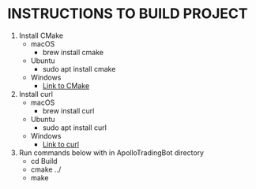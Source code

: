 # INSTRUCTIONS TO BUILD PROJECT

1. Install CMake
    * macOS
        * brew install cmake
    * Ubuntu
        * sudo apt install cmake
    * Windows
        * [Link to CMake](https://cmake.org/download/)
2. Install curl
    * macOS
        * brew install curl
    * Ubuntu
        * sudo apt install curl
    * Windows
        * [Link to curl](https://curl.haxx.se/download.html)
3. Run commands below with in ApolloTradingBot directory
    * cd Build
    * cmake ../
    * make
